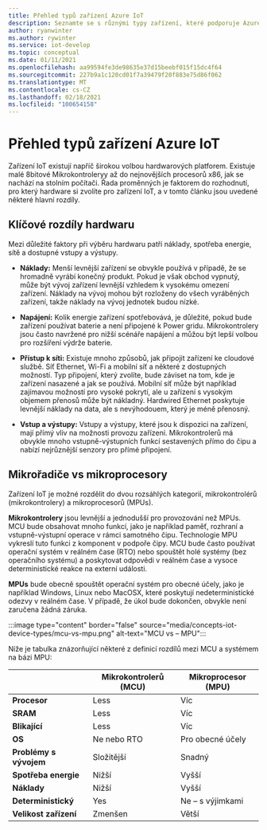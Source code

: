 ```yaml
---
title: Přehled typů zařízení Azure IoT
description: Seznamte se s různými typy zařízení, které podporuje Azure IoT, a dostupných nástrojů.
author: ryanwinter
ms.author: rywinter
ms.service: iot-develop
ms.topic: conceptual
ms.date: 01/11/2021
ms.openlocfilehash: aa99594fe3de98635e37d15beebf015f15dc4f64
ms.sourcegitcommit: 227b9a1c120cd01f7a39479f20f883e75d86f062
ms.translationtype: MT
ms.contentlocale: cs-CZ
ms.lasthandoff: 02/18/2021
ms.locfileid: "100654158"
---
```

# <a name="overview-of-azure-iot-device-types"></a>Přehled typů zařízení Azure IoT
Zařízení IoT existují napříč širokou volbou hardwarových platforem. Existuje malé 8bitové Mikrokontroleryy až do nejnovějších procesorů x86, jak se nachází na stolním počítači. Řada proměnných je faktorem do rozhodnutí, pro který hardware si zvolíte pro zařízení IoT, a v tomto článku jsou uvedené některé hlavní rozdíly.

## <a name="key-hardware-differentiators"></a>Klíčové rozdíly hardwaru
Mezi důležité faktory při výběru hardwaru patří náklady, spotřeba energie, sítě a dostupné vstupy a výstupy.

* **Náklady:** Menší levnější zařízení se obvykle používá v případě, že se hromadně vyrábí konečný produkt. Pokud je však obchod vypnutý, může být vývoj zařízení levnější vzhledem k vysokému omezení zařízení. Náklady na vývoj mohou být rozloženy do všech vyráběných zařízení, takže náklady na vývoj jednotek budou nízké.

* **Napájení:** Kolik energie zařízení spotřebovává, je důležité, pokud bude zařízení používat baterie a není připojené k Power gridu. Mikrokontrolery jsou často navržené pro nižší scénáře napájení a můžou být lepší volbou pro rozšíření výdrže baterie.

* **Přístup k síti:** Existuje mnoho způsobů, jak připojit zařízení ke cloudové službě. Síť Ethernet, Wi-Fi a mobilní síť a některé z dostupných možností. Typ připojení, který zvolíte, bude záviset na tom, kde je zařízení nasazené a jak se používá. Mobilní síť může být například zajímavou možností pro vysoké pokrytí, ale u zařízení s vysokým objemem přenosů může být nákladný. Hardwired Ethernet poskytuje levnější náklady na data, ale s nevýhodouem, který je méně přenosný.

* **Vstup a výstupy:** Vstupy a výstupy, které jsou k dispozici na zařízení, mají přímý vliv na možnosti provozu zařízení. Mikrokontrolerů má obvykle mnoho vstupně-výstupních funkcí sestavených přímo do čipu a nabízí nejrůznější senzory pro přímé připojení.

## <a name="microcontrollers-vs-microprocessors"></a>Mikrořadiče vs mikroprocesory
Zařízení IoT je možné rozdělit do dvou rozsáhlých kategorií, mikrokontrolérů (mikrokontrolery) a mikroprocesorů (MPUs).

**Mikrokontrolery** jsou levnější a jednodušší pro provozování než MPUs. MCU bude obsahovat mnoho funkcí, jako je například paměť, rozhraní a vstupně-výstupní operace v rámci samotného čipu. Technologie MPU vykreslí tuto funkci z komponent v podpoře čipy. MCU bude často používat operační systém v reálném čase (RTO) nebo spouštět holé systémy (bez operačního systému) a poskytovat odpovědi v reálném čase a vysoce deterministické reakce na externí události.

**MPUs** bude obecně spouštět operační systém pro obecné účely, jako je například Windows, Linux nebo MacOSX, které poskytují nedeterministické odezvy v reálném čase. V případě, že úkol bude dokončen, obvykle není zaručena žádná záruka. 

:::image type="content" border="false" source="media/concepts-iot-device-types/mcu-vs-mpu.png" alt-text="MCU vs – MPU":::

Níže je tabulka znázorňující některé z definicí rozdílů mezi MCU a systémem na bázi MPU:

||Mikrokontrolerů (MCU)|Mikroprocesor (MPU)|
|-|-|-|
|**Procesor**| Less | Víc |
|**SRAM**| Less | Víc |
|**Blikající**| Less | Víc |
|**OS**| Ne nebo RTO | Pro obecné účely |
|**Problémy s vývojem**| Složitější |  Snadný |
|**Spotřeba energie**| Nižší | Vyšší |
|**Náklady**| Nižší | Vyšší |
|**Deterministický**| Yes | Ne – s výjimkami|
|**Velikost zařízení**| Zmenšen | Větší |
